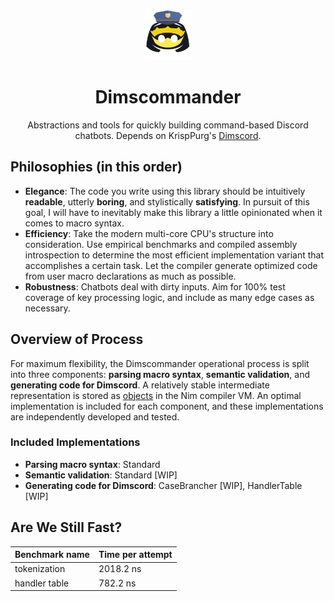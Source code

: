 <div align="center">
    <img src="img/dimscommander.png" height="80">
    <h1>Dimscommander</h1>
    Abstractions and tools for quickly building command-based Discord chatbots.
    Depends on KrispPurg's <a href="https://github.com/krisppurg/dimscord">Dimscord</a>.
</div>

## Philosophies (in this order)

* **Elegance**: The code you write using this library should be intuitively **readable**, utterly **boring**, and stylistically **satisfying**. In pursuit of this goal, I will have to inevitably make this library a little opinionated when it comes to macro syntax.
* **Efficiency**: Take the modern multi-core CPU's structure into consideration. Use empirical benchmarks and compiled assembly introspection to determine the most efficient implementation variant that accomplishes a certain task. Let the compiler generate optimized code from user macro declarations as much as possible.
* **Robustness**: Chatbots deal with dirty inputs. Aim for 100% test coverage of key processing logic, and include as many edge cases as necessary.

## Overview of Process

For maximum flexibility, the Dimscommander operational process is split into three components: **parsing macro syntax**, **semantic validation**, and **generating code for Dimscord**. A relatively stable intermediate representation is stored as [objects](src/dimscommander/dsl/model.nim) in the Nim compiler VM. An optimal implementation is included for each component, and these implementations are independently developed and tested.

### Included Implementations

* **Parsing macro syntax**: Standard
* **Semantic validation**: Standard [WIP]
* **Generating code for Dimscord**: CaseBrancher [WIP], HandlerTable [WIP]

## Are We Still Fast?

| **Benchmark name** | **Time per attempt** |
|:------------------ |:-------------------- |
| tokenization       | 2018.2 ns            |
| handler table      | 782.2 ns             |
